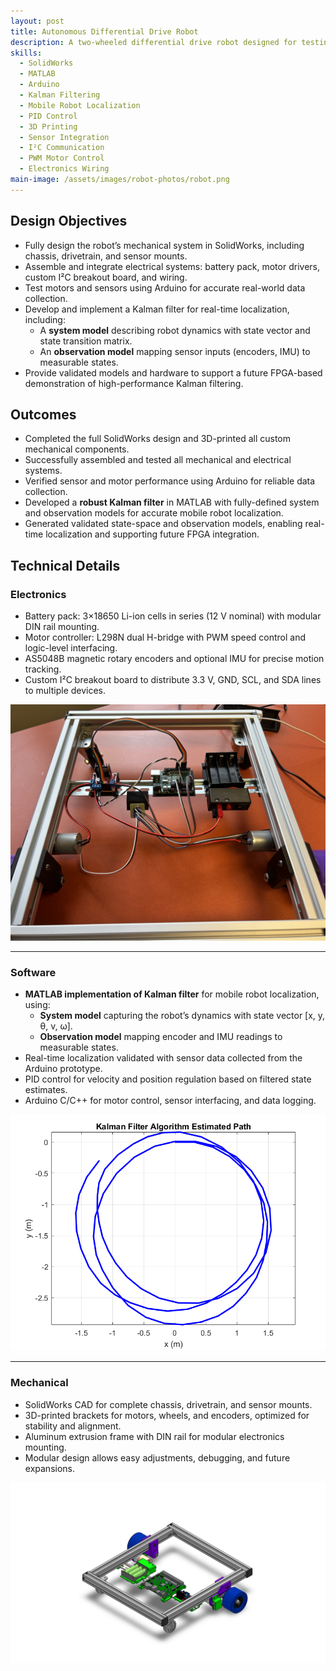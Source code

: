 ```yaml
---
layout: post
title: Autonomous Differential Drive Robot
description: A two-wheeled differential drive robot designed for testing and validating a Kalman filter algorithm for real-time localization.
skills:
  - SolidWorks
  - MATLAB
  - Arduino
  - Kalman Filtering
  - Mobile Robot Localization
  - PID Control
  - 3D Printing
  - Sensor Integration
  - I²C Communication
  - PWM Motor Control
  - Electronics Wiring
main-image: /assets/images/robot-photos/robot.png
---
```


## Design Objectives
- Fully design the robot’s mechanical system in SolidWorks, including chassis, drivetrain, and sensor mounts.  
- Assemble and integrate electrical systems: battery pack, motor drivers, custom I²C breakout board, and wiring.  
- Test motors and sensors using Arduino for accurate real-world data collection.  
- Develop and implement a Kalman filter for real-time localization, including:  
  - A **system model** describing robot dynamics with state vector and state transition matrix.  
  - An **observation model** mapping sensor inputs (encoders, IMU) to measurable states.  
- Provide validated models and hardware to support a future FPGA-based demonstration of high-performance Kalman filtering.

## Outcomes
- Completed the full SolidWorks design and 3D-printed all custom mechanical components.  
- Successfully assembled and tested all mechanical and electrical systems.  
- Verified sensor and motor performance using Arduino for reliable data collection.  
- Developed a **robust Kalman filter** in MATLAB with fully-defined system and observation models for accurate mobile robot localization.  
- Generated validated state-space and observation models, enabling real-time localization and supporting future FPGA integration.  

## Technical Details
### Electronics
<div class="section-flex">
  <div class="text">
    <ul>
      <li>Battery pack: 3×18650 Li-ion cells in series (12 V nominal) with modular DIN rail mounting.</li>
      <li>Motor controller: L298N dual H-bridge with PWM speed control and logic-level interfacing.</li>
      <li>AS5048B magnetic rotary encoders and optional IMU for precise motion tracking.</li>
      <li>Custom I²C breakout board to distribute 3.3 V, GND, SCL, and SDA lines to multiple devices.</li>
    </ul>
  </div>
  <div class="image">
    <img src="/assets/images/robot-photos/robot_electronics.png" alt="Robot electronics" />
  </div>
</div>

---

### Software
<div class="section-flex">
  <div class="text">
    <ul>
      <li><strong>MATLAB implementation of Kalman filter</strong> for mobile robot localization, using:
        <ul>
          <li><strong>System model</strong> capturing the robot’s dynamics with state vector [x, y, θ, v, ω].</li>
          <li><strong>Observation model</strong> mapping encoder and IMU readings to measurable states.</li>
        </ul>
      </li>
      <li>Real-time localization validated with sensor data collected from the Arduino prototype.</li>
      <li>PID control for velocity and position regulation based on filtered state estimates.</li>
      <li>Arduino C/C++ for motor control, sensor interfacing, and data logging.</li>
    </ul>
  </div>
  <div class="image">
    <img src="/assets/images/robot-photos/robot_matlab.png" alt="MATLAB Kalman filter" />
  </div>
</div>

---

### Mechanical
<div class="section-flex">
  <div class="text">
    <ul>
      <li>SolidWorks CAD for complete chassis, drivetrain, and sensor mounts.</li>
      <li>3D-printed brackets for motors, wheels, and encoders, optimized for stability and alignment.</li>
      <li>Aluminum extrusion frame with DIN rail for modular electronics mounting.</li>
      <li>Modular design allows easy adjustments, debugging, and future expansions.</li>
    </ul>
  </div>
  <div class="image">
    <img src="/assets/images/robot-photos/robot_solidworks.png" alt="SolidWorks CAD" />
  </div>
</div>
